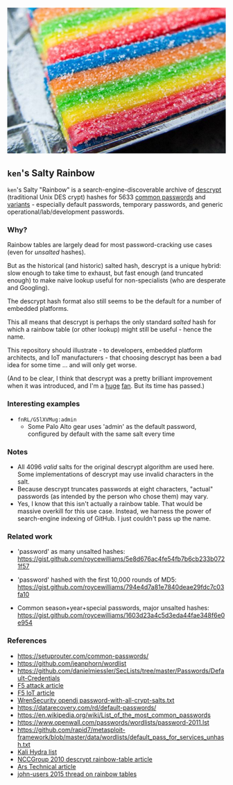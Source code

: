 
![Rainbow candy coated with sugar](/img/kens-salty-rainbow.jpg)

## `ken`'s Salty Rainbow ##

`ken`'s Salty "Rainbow" is a search-engine-discoverable archive of [descrypt](https://en.wikipedia.org/wiki/Crypt_(C)#Traditional_DES-based_scheme) (traditional Unix DES crypt) hashes for <!-- counter --> 5633 <!-- endcounter --> [common passwords](password-base.list) and [variants](password.list) - especially default passwords, temporary passwords, and generic operational/lab/development passwords.

### Why? ###
Rainbow tables are largely dead for most password-cracking use cases (even for *unsalted* hashes).

But as the historical (and historic) salted hash, descrypt is a unique hybrid: slow enough to take time to exhaust, but fast enough (and truncated enough) to make naive lookup useful for non-specialists (who are desperate and Googling).

The descrypt hash format also still seems to be the default for a number of embedded platforms.

This all means that descrypt is perhaps the only standard *salted* hash for which a rainbow table (or other lookup) might still be useful - hence the name.

This repository should illustrate - to developers, embedded platform architects, and IoT manufacturers - that choosing descrypt has been a bad idea for some time ... and will only get worse.

(And to be clear, I think that descrypt was a pretty brilliant improvement when it was introduced, and I'm a [huge](https://www.techsolvency.com/passwords/ztex/) [fan](https://minnie.tuhs.org/pipermail/tuhs/2019-October/019125.html). But its time has passed.)

### Interesting examples ###
* `fnRL/G5lXVMug:admin`
  * Some Palo Alto gear uses 'admin' as the default password, configured by default with the same salt every time

### Notes ###
* All 4096 *valid* salts for the original descrypt algorithm are used here. Some implementations of descrypt may use invalid characters in the salt.
* Because descrypt truncates passwords at eight characters, "actual" passwords (as intended by the person who chose them) may vary.
* Yes, I know that this isn't actually a rainbow table. That would be massive overkill for this use case. Instead, we harness the power of search-engine indexing of GitHub. I just couldn't pass up the name.

### Related work
* 'password' as many unsalted hashes:
  https://gist.github.com/roycewilliams/5e8d676ac4fe54fb7b6cb233b0721f57

* 'password' hashed with the first 10,000 rounds of MD5:
  https://gist.github.com/roycewilliams/794e4d7a81e7840deae29fdc7c03fa10

* Common season+year+special passwords, major unsalted hashes:
  https://gist.github.com/roycewilliams/1603d23a4c5d3eda44fae348f6e0e954

### References ###
* https://setuprouter.com/common-passwords/
* https://github.com/jeanphorn/wordlist
* https://github.com/danielmiessler/SecLists/tree/master/Passwords/Default-Credentials
* [F5 attack article](https://www.f5.com/labs/articles/threat-intelligence/spaceballs-security--the-top-attacked-usernames-and-passwords)
* [F5 IoT article](https://www.f5.com/labs/articles/threat-intelligence/the-hunt-for-iot--multi-purpose-attack-thingbots-threaten-intern)
* [WrenSecurity opendj password-with-all-crypt-salts.txt](https://github.com/WrenSecurity/wrends/blob/master/opendj-server-legacy/tests/unit-tests-testng/resource/password-with-all-crypt-salts.txt)
* https://datarecovery.com/rd/default-passwords/
* https://en.wikipedia.org/wiki/List_of_the_most_common_passwords
* https://www.openwall.com/passwords/wordlists/password-2011.lst
* https://github.com/rapid7/metasploit-framework/blob/master/data/wordlists/default_pass_for_services_unhash.txt
* [Kali Hydra list](https://gitlab.com/kalilinux/packages/hydra/blob/kali/master/dpl4hydra_full.csv)
* [NCCGroup 2010 descrypt rainbow-table article](https://www.nccgroup.com/us/about-us/newsroom-and-events/blog/2010/december/rainbow-tables-for-unix-des-crypt3-hashes/)
* [Ars Technical article](https://arstechnica.com/information-technology/2019/10/forum-cracks-the-vintage-passwords-of-ken-thompson-and-other-unix-pioneers/)
* [john-users 2015 thread on rainbow tables](https://www.openwall.com/lists/john-dev/2015/06/25/8)
